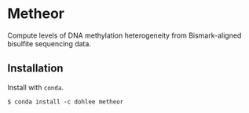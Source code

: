 # Metheor

Compute levels of DNA methylation heterogeneity from Bismark-aligned bisulfite sequencing data.

## Installation
Install with `conda`.
```
$ conda install -c dohlee metheor
```

